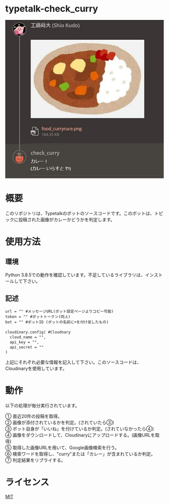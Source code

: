 # typetalk-check_curry

![image](https://github.com/shio-salt/typetalk-check_curry/blob/master/readme.jpg?raw=true)

# 概要
このリポジトリは、Typetalkのボットのソースコードです。このボットは、トピックに投稿された画像がカレーかどうかを判定します。

# 使用方法

## 環境

Python 3.8.5での動作を確認しています。不足しているライブラリは、インストールして下さい。

## 記述

```
url = "" #メッセージURL(ボット設定ページよりコピー可能)
token = "" #ボットトークン(同上)
bot = "" #ボットID (ボットの名前に+を付け足したもの)

cloudinary.config( #Cloudnary
  cloud_name = "",
  api_key = "",
  api_secret = ""
)

```

上記にそれぞれ必要な情報を記入して下さい。このソースコードは、Cloudinaryを使用しています。

# 動作

以下の処理が毎分実行されています。  

① 直近20件の投稿を取得。  
② 画像が添付されているかを判定。(されていたら③)  
③ ボット自身が「いいね」を付けているか判定。(されていなかったら④)  
④ 画像をダウンロードして、Cloudinaryにアップロードする。(画像URLを取得)  
⑤ 取得した画像URLを用いて、Google画像検索を行う。  
⑥ 検索ワードを取得し、"curry"または「カレー」が含まれているか判定。  
⑦ 判定結果をリプライする。  

# ライセンス

[MIT](https://choosealicense.com/licenses/mit/)
